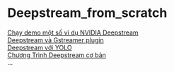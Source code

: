 # Deepstream_from_scratch
[Chạy demo một số ví dụ NVIDIA Deepstream](/doc/run_nvidia_deepstream_example.md)  
[Deepstream và Gstreamer plugin]()  
[Deepstream với YOLO]()  
[Chương Trình Deepstream cơ bản]()  
...